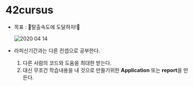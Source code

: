 # 42cursus

- 목표 : 🚀탈출속도에 도달하자!🚀 

  ![2020 04 14](https://user-images.githubusercontent.com/56223639/84601211-86aeb200-aeb9-11ea-9057-4895e2df5fa7.jpg)

- 라피신기간과는 다른 컨셉으로 공부한다.  

  1. 다른 사람의 코드와 도움을 최대한 받는다.  
  2. 대신 무조건 학습내용을 내 것으로 만들기위한 **Application** 또는 **report**을 만든다.

